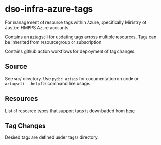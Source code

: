 # dso-infra-azure-tags

For management of resource tags within Azure, specifically Ministry of Justice 
HMPPS Azure accounts.

Contains an aztagscli for updating tags across multiple resources.  Tags can
be inherited from resourcegroup or subscription.

Contains github action workflows for deployment of tag changes.

## Source

See src/ directory.  Use `pydoc aztags` for documentation on code or 
`aztagscli --help` for command line usage.

## Resources 

List of resource types that support tags is downloaded from 
[here](https://raw.githubusercontent.com/tfitzmac/resource-capabilities/master/tag-support.csv)

## Tag Changes

Desired tags are defined under tags/ directory. 





